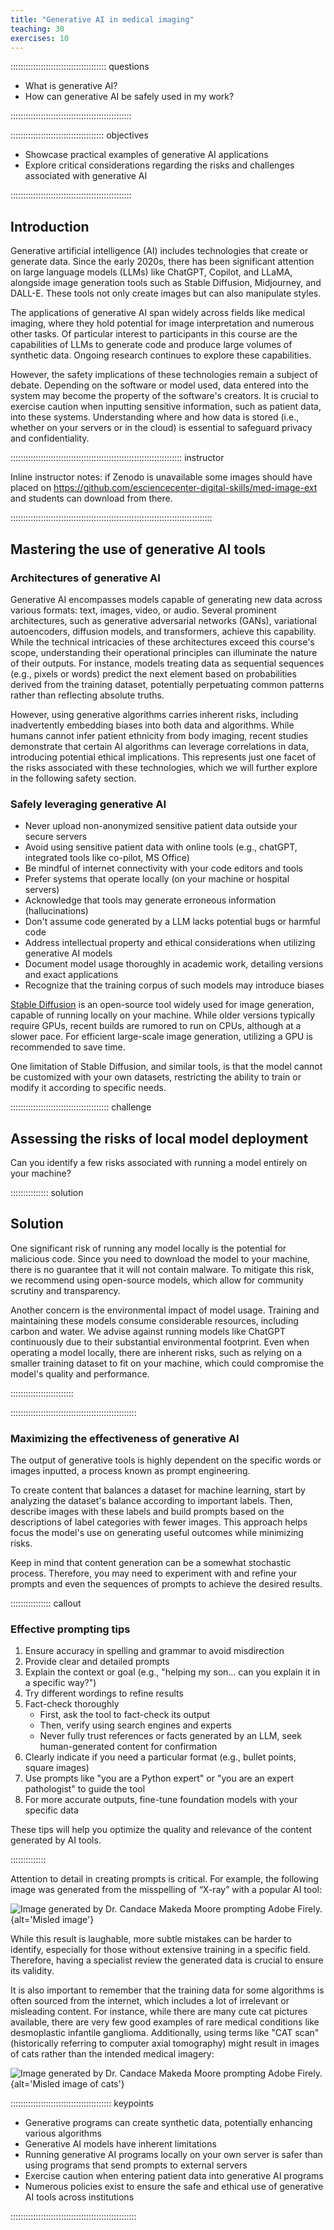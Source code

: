 ```yaml
---
title: "Generative AI in medical imaging"
teaching: 30
exercises: 10
---
```


:::::::::::::::::::::::::::::::::::::: questions 

- What is generative AI?
- How can generative AI be safely used in my work?

::::::::::::::::::::::::::::::::::::::::::::::::

::::::::::::::::::::::::::::::::::::: objectives

- Showcase practical examples of generative AI applications
- Explore critical considerations regarding the risks and challenges associated with generative AI

::::::::::::::::::::::::::::::::::::::::::::::::

## Introduction

Generative artificial intelligence (AI) includes technologies that create or generate data. Since the early 2020s, there has been significant attention on large language models (LLMs) like ChatGPT, Copilot, and LLaMA, alongside image generation tools such as Stable Diffusion, Midjourney, and DALL-E. These tools not only create images but can also manipulate styles.

The applications of generative AI span widely across fields like medical imaging, where they hold potential for image interpretation and numerous other tasks. Of particular interest to participants in this course are the capabilities of LLMs to generate code and produce large volumes of synthetic data. Ongoing research continues to explore these capabilities.

However, the safety implications of these technologies remain a subject of debate. Depending on the software or model used, data entered into the system may become the property of the software's creators. It is crucial to exercise caution when inputting sensitive information, such as patient data, into these systems. Understanding where and how data is stored (i.e., whether on your servers or in the cloud) is essential to safeguard privacy and confidentiality.

:::::::::::::::::::::::::::::::::::::::::::::::::::::::::::::::::::: instructor

Inline instructor notes: if Zenodo is unavailable some images should have  placed on 
https://github.com/esciencecenter-digital-skills/med-image-ext and students can download from there.

::::::::::::::::::::::::::::::::::::::::::::::::::::::::::::::::::::::::::::::::

## Mastering the use of generative AI tools

### Architectures of generative AI

Generative AI encompasses models capable of generating new data across various formats: text, images, video, or audio. Several prominent architectures, such as generative adversarial networks (GANs), variational autoencoders, diffusion models, and transformers, achieve this capability. While the technical intricacies of these architectures exceed this course's scope, understanding their operational principles can illuminate the nature of their outputs. For instance, models treating data as sequential sequences (e.g., pixels or words) predict the next element based on probabilities derived from the training dataset, potentially perpetuating common patterns rather than reflecting absolute truths.

However, using generative algorithms carries inherent risks, including inadvertently embedding biases into both data and algorithms. While humans cannot infer patient ethnicity from body imaging, recent studies demonstrate that certain AI algorithms can leverage correlations in data, introducing potential ethical implications. This represents just one facet of the risks associated with these technologies, which we will further explore in the following safety section.

### Safely leveraging generative AI

- Never upload non-anonymized sensitive patient data outside your secure servers
- Avoid using sensitive patient data with online tools (e.g., chatGPT, integrated tools like co-pilot, MS Office)
- Be mindful of internet connectivity with your code editors and tools
- Prefer systems that operate locally (on your machine or hospital servers)
- Acknowledge that tools may generate erroneous information (hallucinations)
- Don't assume code generated by a LLM lacks potential bugs or harmful code
- Address intellectual property and ethical considerations when utilizing generative AI models
- Document model usage thoroughly in academic work, detailing versions and exact applications
- Recognize that the training corpus of such models may introduce biases

[Stable Diffusion](https://github.com/Stability-AI/StableDiffusion) is an open-source tool widely used for image generation, capable of running locally on your machine. While older versions typically require GPUs, recent builds are rumored to run on CPUs, although at a slower pace. For efficient large-scale image generation, utilizing a GPU is recommended to save time.

One limitation of Stable Diffusion, and similar tools, is that the model cannot be customized with your own datasets, restricting the ability to train or modify it according to specific needs.

:::::::::::::::::::::::::::::::::::::::  challenge

## Assessing the risks of local model deployment

Can you identify a few risks associated with running a model entirely on your machine?

:::::::::::::::  solution

## Solution

One significant risk of running any model locally is the potential for malicious code. Since you need to download the model to your machine, there is no guarantee that it will not contain malware. To mitigate this risk, we recommend using open-source models, which allow for community scrutiny and transparency.

Another concern is the environmental impact of model usage. Training and maintaining these models consume considerable resources, including carbon and water. We advise against running models like ChatGPT continuously due to their substantial environmental footprint. Even when operating a model locally, there are inherent risks, such as relying on a smaller training dataset to fit on your machine, which could compromise the model's quality and performance.

:::::::::::::::::::::::::

::::::::::::::::::::::::::::::::::::::::::::::::::

### Maximizing the effectiveness of generative AI

The output of generative tools is highly dependent on the specific words or images inputted, a process known as prompt engineering.

To create content that balances a dataset for machine learning, start by analyzing the dataset's balance according to important labels. Then, describe images with these labels and build prompts based on the descriptions of label categories with fewer images. This approach helps focus the model's use on generating useful outcomes while minimizing risks.

Keep in mind that content generation can be a somewhat stochastic process. Therefore, you may need to experiment with and refine your prompts and even the sequences of prompts to achieve the desired results.

:::::::::::::::: callout

### Effective prompting tips

1. Ensure accuracy in spelling and grammar to avoid misdirection
2. Provide clear and detailed prompts
3. Explain the context or goal (e.g., "helping my son... can you explain it in a specific way?")
4. Try different wordings to refine results
5. Fact-check thoroughly
   - First, ask the tool to fact-check its output
   - Then, verify using search engines and experts
   - Never fully trust references or facts generated by an LLM, seek human-generated content for confirmation
6. Clearly indicate if you need a particular format (e.g., bullet points, square images)
7. Use prompts like "you are a Python expert" or "you are an expert pathologist" to guide the tool
8. For more accurate outputs, fine-tune foundation models with your specific data

These tips will help you optimize the quality and relevance of the content generated by AI tools.

::::::::::::::

Attention to detail in creating prompts is critical. For example, the following image was generated from the misspelling of “X-ray” with a popular AI tool:

![Image generated by Dr. Candace Makeda Moore prompting [Adobe Firely](https://www.adobe.com/products/firefly.html).](fig/chest_xay.png){alt='Misled image'}

While this result is laughable, more subtle mistakes can be harder to identify, especially for those without extensive training in a specific field. Therefore, having a specialist review the generated data is crucial to ensure its validity.

It is also important to remember that the training data for some algorithms is often sourced from the internet, which includes a lot of irrelevant or misleading content. For instance, while there are many cute cat pictures available, there are very few good examples of rare medical conditions like desmoplastic infantile ganglioma. Additionally, using terms like "CAT scan" (historically referring to computer axial tomography) might result in images of cats rather than the intended medical imagery:

![Image generated by Dr. Candace Makeda Moore prompting [Adobe Firely](https://www.adobe.com/products/firefly.html).](fig/CAT_scan.png){alt='Misled image of cats'}

:::::::::::::::::::::::::::::::::::::::: keypoints

- Generative programs can create synthetic data, potentially enhancing various algorithms
- Generative AI models have inherent limitations
- Running generative AI programs locally on your own server is safer than using programs that send prompts to external servers
- Exercise caution when entering patient data into generative AI programs
- Numerous policies exist to ensure the safe and ethical use of generative AI tools across institutions

::::::::::::::::::::::::::::::::::::::::::::::::::
